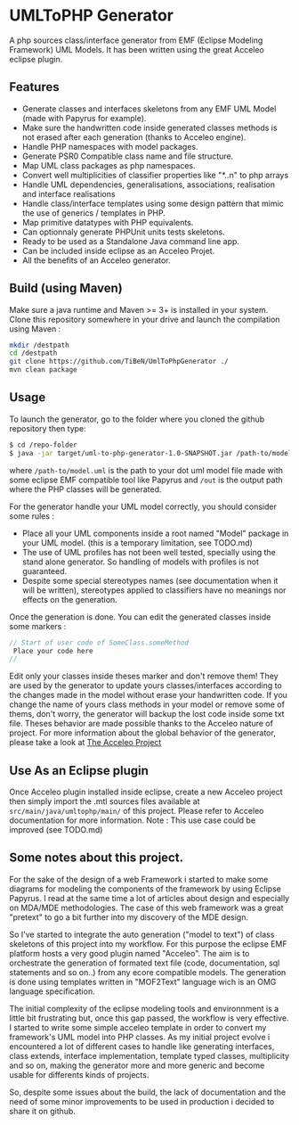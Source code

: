 # UMLToPHP Generator

A php sources class/interface generator from EMF (Eclipse Modeling Framework) UML Models.
It has been written using the great Acceleo eclipse plugin. 

## Features
- Generate classes and interfaces skeletons from any EMF UML Model (made with Papyrus for example).
- Make sure the handwritten code inside generated classes methods is not erased after each generation (thanks to Acceleo engine).
- Handle PHP namespaces with model packages.
- Generate PSR0 Compatible class name and file structure.
- Map UML class packages as php namespaces.
- Convert well multiplicities of classifier properties like "\*..n" to php arrays 
- Handle UML dependencies, generalisations, associations, realisation and interface realisations
- Handle class/interface templates using some design pattern that mimic the use of generics / templates in PHP.
- Map primitive datatypes with PHP equivalents.
- Can optionnaly generate PHPUnit units tests skeletons.
- Ready to be used as a Standalone Java command line app.
- Can be included inside eclipse as an Acceleo Projet.
- All the benefits of an Acceleo generator.

## Build (using Maven)
Make sure a java runtime and Maven >= 3+ is installed in your system. 
Clone this repository somewhere in your drive and launch the compilation using Maven : 

```bash
mkdir /destpath
cd /destpath
git clone https://github.com/TiBeN/UmlToPhpGenerator ./
mvn clean package
```

## Usage
To launch the generator, go to the folder where you cloned the github repository then type:
```bash
$ cd /repo-folder
$ java -jar target/uml-to-php-generator-1.0-SNAPSHOT.jar /path-to/model.uml /out 
```
where `/path-to/model.uml` is the path to your dot uml model file made with some eclipse EMF compatible tool like Papyrus and `/out` is the output path where the PHP classes will be generated. 

For the generator handle your UML model correctly, you should consider some rules :
- Place all your UML components inside a root named "Model" package in your UML model. (this is a temporary limitation, see TODO.md)
- The use of UML profiles has not been well tested, specially using the stand alone generator. So handling of models with profiles is not guaranteed. 
- Despite some special stereotypes names (see documentation when it will be written), stereotypes applied to classifiers have no meanings nor effects on the generation.

Once the generation is done. You can edit the generated classes inside some markers :
```php
// Start of user code of SomeClass.someMethod
 Place your code here
//
```
Edit only your classes inside theses marker and don't remove them! 
They are used by the generator to update yours classes/interfaces according to the changes made in the model without erase your handwritten code. 
If you change the name of yours class methods in your model or remove some of thems, don't worry, the generator will backup the lost code inside some txt file. 
Theses behavior are made possible thanks to the Acceleo nature of project. For more information about the global behavior of the generator, please take a look at [The Acceleo Project](http://www.eclipse.org/acceleo/)

## Use As an Eclipse plugin
Once Acceleo plugin installed inside eclipse, create a new Acceleo project then simply import the .mtl sources files available at `src/main/java/umltophp/main/` of this project. Please refer to Acceleo documentation for more information. 
Note : This use case could be improved (see TODO.md)

## Some notes about this project.
For the sake of the design of a web Framework i started to make some diagrams for modeling the components of the framework by using Eclipse Papyrus. I read at the same time a lot of articles about design and especially on MDA/MDE methodologies. The case of this web framework was a great "pretext" to go a bit further into my discovery of the MDE design. 

So I've started to integrate the auto generation ("model to text") of class skeletons of this project into my workflow. For this purpose the eclipse EMF platform hosts a very good plugin named "Acceleo". The aim is to orchestrate the generation of formated text file (code, documentation, sql statements and so on..) from any ecore compatible models. The generation is done using templates written in "MOF2Text" language wich is an OMG language specification. 

The initial complexity of the eclipse modeling tools and environnment is a little bit frustrating but, once this gap passed, the workflow is very effective. 
I started to write some simple acceleo template in order to convert my framework's UML model into PHP classes. As my initial project evolve i encountered a lot of different cases to handle like generating interfaces, class extends, interface implementation, template typed classes, multiplicity and so on, making the generator more and more generic and become usable for differents kinds of projects. 

So, despite some issues about the build, the lack of documentation and the need of some minor improvements to be used in production i decided to share it on github.



